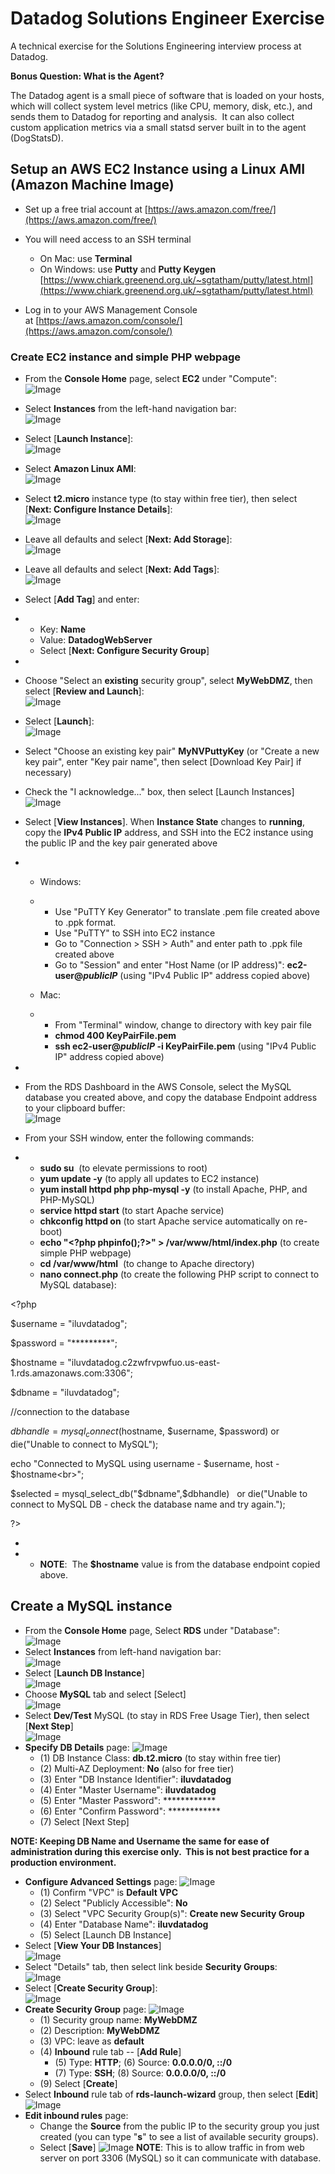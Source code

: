 # Datadog Solutions Engineer Exercise
A technical exercise for the Solutions Engineering interview process at Datadog.

**Bonus Question: What is the Agent?**

The Datadog agent is a small piece of software that is loaded on your hosts, which will collect system level metrics (like CPU, memory, disk, etc.), and sends them to Datadog for reporting and analysis.  It can also collect custom application metrics via a small statsd server built in to the agent (DogStatsD).

## Setup an AWS EC2 Instance using a Linux AMI (Amazon Machine Image)

- Set up a free trial account at [https://aws.amazon.com/free/](https://aws.amazon.com/free/)
- You will need access to an SSH terminal
    - On Mac: use **Terminal**
    - On Windows: use **Putty** and **Putty Keygen**  
[https://www.chiark.greenend.org.uk/~sgtatham/putty/latest.html](https://www.chiark.greenend.org.uk/~sgtatham/putty/latest.html)

- Log in to your AWS Management Console at [https://aws.amazon.com/console/](https://aws.amazon.com/console/)

### Create EC2 instance and simple PHP webpage
 
- From the **Console Home** page, select **EC2** under "Compute":  
![Image](file:///C:/Users/dbeal/Evernote/TEMP/enhtmlclip/Image(148).png)
- Select **Instances** from the left-hand navigation bar:  
![Image](file:///C:/Users/dbeal/Evernote/TEMP/enhtmlclip/Image(149).png)
- Select [**Launch Instance**]:  
![Image](file:///C:/Users/dbeal/Evernote/TEMP/enhtmlclip/Image(150).png)  

- Select **Amazon Linux AMI**:  
![Image](file:///C:/Users/dbeal/Evernote/TEMP/enhtmlclip/Image(151).png)
- Select **t2.micro** instance type (to stay within free tier), then select [**Next: Configure Instance Details**]:  
![Image](file:///C:/Users/dbeal/Evernote/TEMP/enhtmlclip/Image(152).png)
- Leave all defaults and select [**Next: Add Storage**]:  
![Image](file:///C:/Users/dbeal/Evernote/TEMP/enhtmlclip/Image(153).png)
- Leave all defaults and select [**Next: Add Tags**]:  
![Image](file:///C:/Users/dbeal/Evernote/TEMP/enhtmlclip/Image(154).png)
- Select [**Add Tag**] and enter:
- 
    - Key: **Name**
    - Value: **DatadogWebServer**
    - Select [**Next: Configure Security Group**]

- 
- Choose "Select an **existing** security group", select **MyWebDMZ**, then select [**Review and Launch**]:  
![Image](file:///C:/Users/dbeal/Evernote/TEMP/enhtmlclip/Image(156).png)
- Select [**Launch**]:  
![Image](file:///C:/Users/dbeal/Evernote/TEMP/enhtmlclip/Image(157).png)
- Select "Choose an existing key pair" **MyNVPuttyKey** (or "Create a new key pair", enter "Key pair name", then select [Download Key Pair] if necessary)
- Check the "I acknowledge..." box, then select [Launch Instances]  
![Image](file:///C:/Users/dbeal/Evernote/TEMP/enhtmlclip/Image(158).png)
- Select [**View Instances**]. When **Instance State** changes to **running**, copy the **IPv4 Public IP** address, and SSH into the EC2 instance using the public IP and the key pair generated above
- 
    - Windows:
    - 
        - Use "PuTTY Key Generator" to translate .pem file created above to .ppk format.
        - Use "PuTTY" to SSH into EC2 instance
        - Go to "Connection &gt; SSH &gt; Auth" and enter path to .ppk file created above
        - Go to "Session" and enter "Host Name (or IP address)": **ec2-user@_publicIP_** (using "IPv4 Public IP" address copied above)

    - Mac:
    - 
        - From "Terminal" window, change to directory with key pair file
        - **chmod 400 KeyPairFile.pem**
        - **ssh ec2-user@_publicIP_ -i KeyPairFile.pem** (using "IPv4 Public IP" address copied above)

- 
- From the RDS Dashboard in the AWS Console, select the MySQL database you created above, and copy the database Endpoint address to your clipboard buffer:  
![Image](file:///C:/Users/dbeal/Evernote/TEMP/enhtmlclip/Image(160).png)
- From your SSH window, enter the following commands:
- 
    - **sudo su**  (to elevate permissions to root)
    - **yum update -y** (to apply all updates to EC2 instance)
    - **yum install httpd php php-mysql -y** (to install Apache, PHP, and PHP-MySQL)
    - **service httpd start** (to start Apache service)
    - **chkconfig httpd on** (to start Apache service automatically on re-boot)
    - **echo "&lt;?php phpinfo();?&gt;" &gt; /var/www/html/index.php** (to create simple PHP webpage)
    - **cd /var/www/html**  (to change to Apache directory)
    - **nano connect.php** (to create the following PHP script to connect to MySQL database):

&lt;?php

$username = "iluvdatadog";

$password = "*********";

$hostname = "iluvdatadog.c2zwfrvpwfuo.us-east-1.rds.amazonaws.com:3306";

$dbname = "iluvdatadog";

//connection to the database

$dbhandle = mysql_connect($hostname, $username, $password) or die("Unable to connect to MySQL");

echo "Connected to MySQL using username - $username, host - $hostname&lt;br&gt;";

$selected = mysql_select_db("$dbname",$dbhandle)   or die("Unable to connect to MySQL DB - check the database name and try again.");

?&gt;

- 
- 
    - **NOTE**:  The **$hostname** value is from the database endpoint copied above.


## Create a **MySQL** instance

- From the **Console Home** page, Select **RDS** under "Database":  
![Image](https://user-images.githubusercontent.com/30754481/29035490-677d754e-7b61-11e7-9916-6a8da69fabf2.png)
- Select **Instances** from left-hand navigation bar:  
![Image](https://user-images.githubusercontent.com/30754481/29035597-cb71219a-7b61-11e7-8b8c-37e57c8cc174.png)
- Select [**Launch DB Instance**]  
![Image](https://user-images.githubusercontent.com/30754481/29035610-d6313f7a-7b61-11e7-91c1-acae92184a6b.png)
- Choose **MySQL** tab and select [Select]  
![Image](https://user-images.githubusercontent.com/30754481/29035615-dbda0128-7b61-11e7-8e9c-f40b73475152.png)
- Select **Dev/Test** MySQL (to stay in RDS Free Usage Tier), then select [**Next Step**]  
![Image](https://user-images.githubusercontent.com/30754481/29035618-df974244-7b61-11e7-9fe3-d8757db82811.png)
- **Specify DB Details** page:
![Image](https://user-images.githubusercontent.com/30754481/29036979-44d26760-7b67-11e7-8a66-673e91cbb030.png)
    - (1) DB Instance Class: **db.t2.micro** (to stay within free tier)
    - (2) Multi-AZ Deployment: **No** (also for free tier)
    - (3) Enter "DB Instance Identifier": **iluvdatadog**
    - (4) Enter "Master Username": **iluvdatadog**
    - (5) Enter "Master Password": ************
    - (6) Enter "Confirm Password": ************
    - (7) Select [Next Step]

**NOTE: Keeping DB Name and Username the same for ease of administration during this exercise only.  This is not best practice for a production environment.**
- **Configure Advanced Settings** page:
![Image](https://user-images.githubusercontent.com/30754481/29037812-de7cefc2-7b6a-11e7-81c4-94fa12b652ac.png)
    - (1) Confirm "VPC" is **Default VPC**
    - (2) Select "Publicly Accessible": **No**
    - (3) Select "VPC Security Group(s)": **Create new Security Group**
    - (4) Enter "Database Name": **iluvdatadog**
    - (5) Select [Launch DB Instance]
- Select [**View Your DB Instances**]  
![Image](https://user-images.githubusercontent.com/30754481/29035631-eb7e52e6-7b61-11e7-8bbf-3eef92f63bbb.png)
- Select "Details" tab, then select link beside **Security Groups**:  
![Image](https://user-images.githubusercontent.com/30754481/29035636-eed51920-7b61-11e7-86ca-31eb61274a55.png)
- Select [**Create Security Group**]:   
![Image](https://user-images.githubusercontent.com/30754481/29039054-648ad60c-7b6f-11e7-8f76-296dde87b691.png)
- **Create Security Group** page:
![Image](https://user-images.githubusercontent.com/30754481/29039446-f3b57318-7b70-11e7-845b-dc3b6b8772bb.png)
    - (1) Security group name: **MyWebDMZ**
    - (2) Description: **MyWebDMZ**
    - (3) VPC: leave as **default**
    - (4) **Inbound** rule tab -- [**Add Rule**]
        - (5) Type: **HTTP**; (6) Source: **0.0.0.0/0, ::/0**
        - (7) Type: **SSH**; (8) Source: **0.0.0.0/0, ::/0**
    - (9) Select [**Create**]
- Select **Inbound** rule tab of **rds-launch-wizard** group, then select [**Edit**]  
![Image](https://user-images.githubusercontent.com/30754481/29039097-88670f14-7b6f-11e7-9190-b335eea685fb.png)
- **Edit inbound rules** page:
    - Change the **Source** from the public IP to the security group you just created (you can type "**s**" to see a list of available security groups).
    - Select [**Save**]
![Image](https://user-images.githubusercontent.com/30754481/29039104-92c14a74-7b6f-11e7-86d7-f17cdc71a158.png)
**NOTE**: This is to allow traffic in from web server on port 3306 (MySQL) so it can communicate with database.
